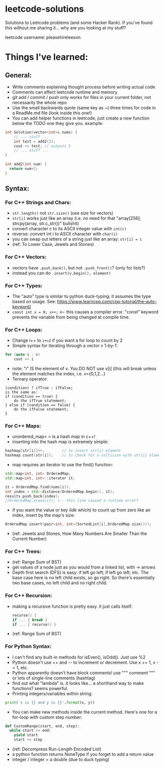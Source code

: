 # leetcode-solutions
Solutions to Leetcode problems (and some Hacker Rank).
If you've found this without me sharing it... why are you looking at my stuff? 

leetcode username: pleasehireleeson

# Things I've learned:

## General:
- Write comments explaining thought process before writing actual code
- Comments can affect leetcode runtime and memory
- git add / commit / push only works for files in your current folder, not necessarily the whole repo
- Use the small backwards quote (same key as ~) three times for code in a ReadMe.md file (look inside this one!)
- You can add helper functions in leetcode, just create a new function below the TODO one they give you. example:
```cpp
int Solution(vector<int>& nums) {
    // ... stuff ...
    int test = add2(3);
    cout << test; // outputs 5
    // ... stuff ...
}
    
int add2(int num) {
  return num+2;
}
```

## Syntax:

### For C++ Strings and Chars:
- ```str.length()``` not ```str.size()``` (use size for vectors)
- ```str[i]``` works just like an array (i.e. no need for that "array[256]; strcpy(array, str.c_str())" bullshit)
- convert character c to its ASCII integer value with ```int(c)```
- reverse: convert int i to ASCII character with ```char(i)```
- you can swap out letters of a string just like an array: ```str[i] = c```
- (ref: To Lower Case, Jewels and Stones)

### For C++ Vectors:
- vectors have ```.push_back()```, but not ```.push_front()```? (only for lists?)
- instead you can do ```.insert(v.begin(), element)```

### For C++ Types:
- The "auto" type is similar to python duck-typing; it assumes the type based on usage. See: https://www.learncpp.com/cpp-tutorial/the-auto-keyword/
- ```const int x = 9; x++;``` <-- this causes a compiler error. "const" keyword prevents the variable from being changed at compile time.

### For C++ Loops:
- Change i++ to ```i+=2``` if you want a for loop to count by 2
- Simple syntax for iterating through a vector v 1-by-1:
```cpp
for (auto i : v)
    cout << i
```
- note: "i" IS the element of v. You DO NOT use v[i] (this will break unless the element matches the index, i.e. v={0,1,2...}
- Ternary operator:
```
(condition) ? ifTrue : ifFalse;
is the same as:
if (condition == true) {
    do the ifTrue statement;
} else if (condition == false) {
    do the ifFalse statement;
}
```
### For C++ Maps:
- unordered_map<  > is a hash map in c++!
- inserting into the hash map is extremely simple:
```cpp
hashmap[str[i]]++;        // to insert str[i] element
hashmap.count(str[i]);    // to check for a collision with str[i] element
```
- map requires an iterator to use the find() function:
```cpp
std::map<int, int> OrderedMap;
std::map<int, int>::iterator it;

it = OrderedMap.find(nums[i]);
int index = std::distance(OrderedMap.begin(), it);
results.push_back(index);
//OrderedMap.erase(it); <-- this line caused a runtime error?
```
- if you want the value or key (idk which) to count up from zero like an index, insert by the map's size:
```cpp
OrderedMap.insert(pair<int, int>(SortedList[i],OrderedMap.size()));
```
- (ref: Jewels and Stones, How Many Numbers Are Smaller Than the Current Number)

### For C++ Trees:
- (ref: Range Sum of BST)
- get values of a node just as you would from a linked list, with -> arrows
- Depth first search (DFS) is easy: if left go left; if left go left; etc. The base case here is no left child exists, so go right. So there's essentially two base cases, no left child and no right child.

### For C++ Recursion:
- making a recursive function is pretty easy. it just calls itself:
  ```cpp
  recurse() {
  if ... { break }
  if ... { recurse() }
  ```
- (ref: Range Sum of BST)

### For Python Syntax:
- I can't find any built-in methods for isEven(), isOdd(). Just use %2
- Python doesn't use ++ and -- to increment or decrement. Use x += 1, x -= 1, etc.
- Python apparently doesn't have block comments! use """ comment """ or lots of single-line comments (hashtag)
- find out what "lambda" is. it looks like... a shorthand way to make functions? seems powerful.
- Printing integers/variables within string:
```python
print('x is {} and y is {}'.format(x, y))
```
- You can make new methods inside the current method. Here's one for a for-loop with custom step number:
```python
def CustomRange(start, end, step):
  while start <= end:
    yield start
    start += step
```
- (ref: Decompress Run-Length Encoded List)
- a python function returns NoneType if you forget to add a return value
- integer / integer = a double (due to duck typing)
